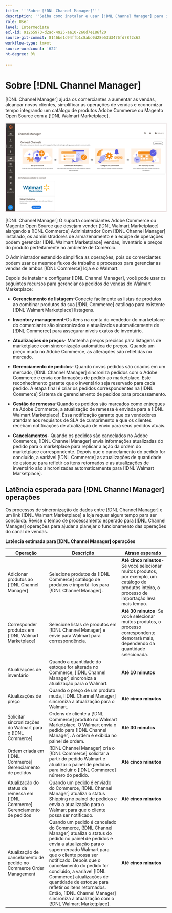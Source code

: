 ```yaml
---
title: '''Sobre [!DNL Channel Manager]'''
description: '"Saiba como instalar e usar [!DNL Channel Manager] para integrar a Adobe Commerce e as Magento Open Source stores aos mercados de terceiros e criar um canal de vendas para gerenciar as listas, os preços, o inventário e as vendas do Marketplace de forma simples do seu administrador comercial.'
role: User
level: Intermediate
exl-id: 91265973-d2ad-4925-aa10-260d7e186f20
source-git-commit: 8146be1c94ffb1c8abd0d28e53d3476fd78f2c62
workflow-type: tm+mt
source-wordcount: '622'
ht-degree: 0%

---
```



# Sobre [!DNL Channel Manager]

[!DNL Channel Manager] ajuda os comerciantes a aumentar as vendas, alcançar novos clientes, simplificar as operações de vendas e economizar tempo integrando um catálogo de produtos Adobe Commerce ou Magento Open Source com a [!DNL Walmart Marketplace].

![[!DNL Channel Manager] visualização de administração de extensão](assets/channel-manager-home.png)

[!DNL Channel Manager] O suporta comerciantes Adobe Commerce ou Magento Open Source que desejam vender [!DNL Walmart Marketplace] alargando a [!DNL Commerce] Administrador Com [!DNL Channel Manager] instalado, os administradores de armazenamento e a equipe de operações podem gerenciar [!DNL Walmart Marketplace] vendas, inventário e preços do produto perfeitamente no ambiente de Comércio.

O Administrador estendido simplifica as operações, pois os comerciantes podem usar os mesmos fluxos de trabalho e processos para gerenciar as vendas de ambos [!DNL Commerce] loja e o Walmart.

Depois de instalar e configurar [!DNL Channel Manager], você pode usar os seguintes recursos para gerenciar os pedidos de vendas do Walmart Marketplace:

* **Gerenciamento de listagem**-Conecte facilmente as listas de produtos ao combinar produtos da sua [!DNL Commerce] catálogo para existente [!DNL Walmart Marketplace] listagens.

* **Inventory management**-Os itens na conta do vendedor do marketplace do comerciante são sincronizados e atualizados automaticamente de [!DNL Commerce] para assegurar níveis exatos de inventário.

* **Atualizações de preços**- Mantenha preços precisos para listagens de marketplace com sincronização automática de preços. Quando um preço muda no Adobe Commerce, as alterações são refletidas no mercado.

* **Gerenciamento de pedidos**- Quando novos pedidos são criados em um mercado, [!DNL Channel Manager] sincroniza pedidos com o Adobe Commerce e envia confirmações de pedido ao marketplace. Este reconhecimento garante que o inventário seja reservado para cada pedido. A etapa final é criar os pedidos correspondentes na [!DNL Commerce] Sistema de gerenciamento de pedidos para processamento.

* **Gestão de remessa**-Quando os pedidos são marcados como entregues na Adobe Commerce, a atualização de remessa é enviada para a [!DNL Walmart Marketplace]. Essa notificação garante que os vendedores atendam aos requisitos de SLA de cumprimento e que os clientes recebam notificações de atualização de envio para seus pedidos atuais.

* **Cancelamentos**- Quando os pedidos são cancelados no Adobe Commerce, [!DNL Channel Manager] envia informações atualizadas do pedido para o marketplace para replicar a ação da ordem do marketplace correspondente. Depois que o cancelamento do pedido for concluído, a variável [!DNL Commerce] as atualizações de quantidade de estoque para refletir os itens retornados e as atualizações de inventário são sincronizadas automaticamente para [!DNL Walmart Marketplace].

## Latência esperada para [!DNL Channel Manager] operações

Os processos de sincronização de dados entre [!DNL Channel Manager] e um link [!DNL Walmart Marketplace] a loja requer algum tempo para ser concluída. Revise o tempo de processamento esperado para [!DNL Channel Manager] operações para ajudar a planejar o funcionamento das operações do canal de vendas.

**Latência estimada para [!DNL Channel Manager] operações**

| **Operação** | **Descrição** | **Atraso esperado** |
|------------------------------------------------------------|--------------------------------------------------------------------------------------------------------------------------------------------------------------------------------------------------------------------------------------------------------------------------------------------------------------------------------------------------------------------------------------------------|------------------------------------------------------------------------------------------------------------------------------|
| Adicionar produtos ao [!DNL Channel Manager] | Selecione produtos da [!DNL Commerce] catálogo de produtos e importá-los para [!DNL Channel Manager]. | **Até cinco minutos**-Se você selecionar muitos produtos, por exemplo, um catálogo de produtos inteiro, o processo de importação leva mais tempo. |
| Corresponder produtos em [!DNL Walmart Marketplace] | Selecione listas de produtos em [!DNL Channel Manager] e envie para Walmart para correspondência. | **Até 30 minutos**-Se você selecionar muitos produtos, o processo correspondente demorará mais, dependendo da quantidade selecionada. |
| Atualizações de inventário | Quando a quantidade do estoque for alterada no Commerce, [!DNL Channel Manager] sincroniza a atualização para o Walmart. | **Até 10 minutos** |
| Atualizações de preço | Quando o preço de um produto muda, [!DNL Channel Manager] sincroniza a atualização para o Walmart. | **Até cinco minutos** |
| Solicitar sincronizações do Walmart para o [!DNL Commerce] | Ordens de cliente a [!DNL Commerce] produto no Walmart Marketplace. O Walmart envia o pedido para [!DNL Channel Manager]. A ordem é exibida no painel de ordem. | **Até 30 minutos** |
| Ordem criada em [!DNL Commerce] Gerenciamento de pedidos | [!DNL Channel Manager] cria o [!DNL Commerce] solicitar a partir do pedido Walmart e atualizar o painel de pedidos para incluir o [!DNL Commerce] número do pedido. | **Até cinco minutos** |
| Atualização do status da remessa em [!DNL Commerce] Gerenciamento de pedidos | Quando um pedido é enviado do Commerce, [!DNL Channel Manager] atualiza o status Shipping no painel de pedidos e envia a atualização para o Walmart para que o cliente possa ser notificado. | **Até cinco minutos** |
| Atualização de cancelamento de pedido no Commerce Order Management | Quando um pedido é cancelado do Commerce, [!DNL Channel Manager] atualiza o status do pedido no painel de pedidos e envia a atualização para o supermercado Walmart para que o cliente possa ser notificado. Depois que o cancelamento do pedido for concluído, a variável [!DNL Commerce] atualizações de quantidade de estoque para refletir os itens retornados. Então, [!DNL Channel Manager] sincroniza a atualização com o [!DNL Walmart Marketplace]. | **Até cinco minutos** |


